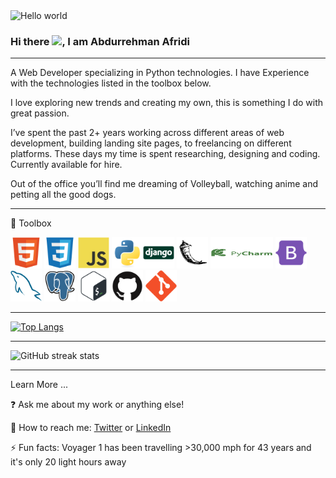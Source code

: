 <img src="https://raw.githubusercontent.com/sagar-viradiya/sagar-viradiya/master/resources/banner.png" alt="Hello world">
 
### Hi there <img src="https://raw.githubusercontent.com/MartinHeinz/MartinHeinz/master/wave.gif" width="30px" style="max-width:100%;">, I am Abdurrehman Afridi

---
A Web Developer specializing in Python technologies. I have Experience with the technologies listed in the toolbox below.

I love exploring new trends and creating my own, this is something I do with great passion.

I’ve spent the past 2+ years working across different areas of web development, building landing site pages, to freelancing on different platforms. These days my time is spent researching, designing and coding.
Currently available for hire.

Out of the office you’ll find me dreaming of Volleyball, watching anime and petting all the good dogs.

---

🧰 Toolbox

<img src="https://github.com/devicons/devicon/blob/master/icons/html5/html5-original.svg" alt="Html logo" width="50" height="50"> <img src="https://github.com/devicons/devicon/blob/master/icons/css3/css3-original.svg" alt="Css logo" width="50" height="50"> <img src="https://github.com/devicons/devicon/blob/master/icons/javascript/javascript-original.svg" alt="JavaScript logo" width="50" height="50">   <img src="https://github.com/devicons/devicon/blob/master/icons/python/python-original.svg" alt="Python logo" width="50" height="50"><img src="https://raw.githubusercontent.com/devicons/devicon/9f4f5cdb393299a81125eb5127929ea7bfe42889/icons/django/django-original.svg" alt="Django logo" width="50" height="50"> <img src="https://github.com/devicons/devicon/blob/master/icons/flask/flask-original.svg" alt="Flask logo" width="50" height="50"> <img src="https://github.com/devicons/devicon/blob/master/icons/pycharm/pycharm-plain-wordmark.svg" alt="PyCharm logo" width="100" height="50"> <img src="https://github.com/devicons/devicon/blob/master/icons/bootstrap/bootstrap-plain.svg" alt="Bootstrap logo" width="50" height="50"> <img src="https://github.com/devicons/devicon/blob/master/icons/mysql/mysql-original.svg" alt="MySql logo" width="50" height="50">
<img src="https://github.com/devicons/devicon/blob/master/icons/postgresql/postgresql-original.svg" alt="Postgresql logo" width="50" height="50">
<img src="https://github.com/devicons/devicon/blob/master/icons/bash/bash-original.svg" alt="Bash logo" width="50" height="50">
<img src="https://github.com/devicons/devicon/blob/master/icons/github/github-original.svg" alt="GitHub logo" width="50" height="50">
<img src="https://github.com/devicons/devicon/blob/master/icons/git/git-original.svg" alt="Git logo" width="50" height="50">

---

[![Top Langs](https://github-readme-stats.vercel.app/api/top-langs/?username=therealabdi2&hide=c&layout=compact&theme=radical)](https://github.com/therealabdi2/github-readme-stats)





---
![GitHub streak stats](https://github-readme-streak-stats.herokuapp.com/?user=therealabdi2)   

---
Learn More ...

❓ Ask me about my work or anything else!

💬 How to reach me: <a href="https://twitter.com/TheRealAbdi27" target="_blank">Twitter</a> or <a href="https://www.linkedin.com/in/abdurrheman-afridi/" target="_blank">LinkedIn</a>

⚡ Fun facts: Voyager 1 has been travelling >30,000 mph for 43 years and it's only 20 light hours away
<!--
**therealabdi2/therealabdi2** is a ✨ _special_ ✨ repository because its `README.md` (this file) appears on your GitHub profile.

Here are some ideas to get you started:

- 🔭 I’m currently working on ...
- 🌱 I’m currently learning ...
- 👯 I’m looking to collaborate on ...
- 🤔 I’m looking for help with ...
- 💬 Ask me about ...
- 📫 How to reach me: ...
- 😄 Pronouns: ...
- ⚡ Fun fact: ...
-->
